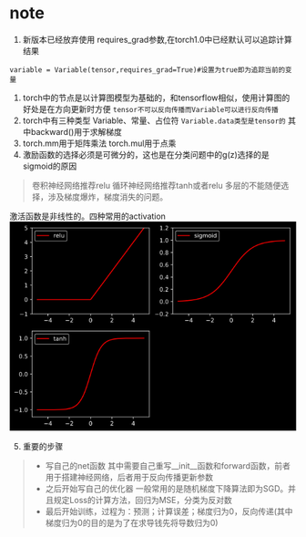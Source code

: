 # note
1. 新版本已经放弃使用 requires_grad参数,在torch1.0中已经默认可以追踪计算结果
```python3
variable = Variable(tensor,requires_grad=True)#设置为true即为追踪当前的变量
```

1. torch中的节点是以计算图模型为基础的，和tensorflow相似，使用计算图的好处是在方向更新时方便
`tensor不可以反向传播而Variable可以进行反向传播`
2. torch中有三种类型 Variable、常量、占位符
`Variable.data类型是tensor的`
其中backward()用于求解梯度
3. torch.mm用于矩阵乘法 torch.mul用于点乘
4. 激励函数的选择必须是可微分的，这也是在分类问题中的g(z)选择的是sigmoid的原因
> 卷积神经网络推荐relu 循环神经网络推荐tanh或者relu 多层的不能随便选择，涉及梯度爆炸，梯度消失的问题。

激活函数是非线性的。四种常用的activation
![激励函数](./plot1.png)

5. 重要的步骤
> * 写自己的net函数 其中需要自己重写__init__函数和forward函数，前者用于搭建神经网络，后者用于反向传播更新参数
> * 之后开始写自己的优化器 一般常用的是随机梯度下降算法即为SGD。并且规定Loss的计算方法，回归为MSE，分类为反对数
> * 最后开始训练，过程为：预测；计算误差；梯度归为0，反向传递(其中梯度归为0的目的是为了在求导钱先将导数归为0)
